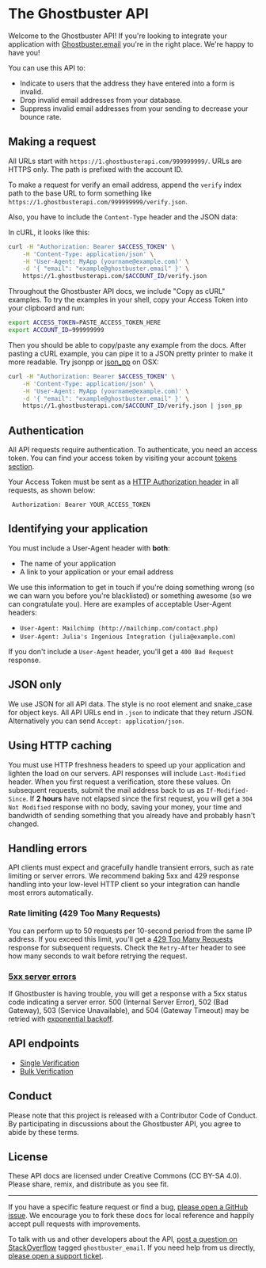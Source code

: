 # The Ghostbuster API

Welcome to the Ghostbuster API! If you're looking to integrate your application with [Ghostbuster.email](https://ghostbuster.email) you're in the right place. We're happy to have you!

You can use this API to:
* Indicate to users that the address they have entered into a form is invalid.
* Drop invalid email addresses from your database.
* Suppress invalid email addresses from your sending to decrease your bounce rate.


## Making a request

All URLs start with `https://1.ghostbusterapi.com/999999999/`. URLs are HTTPS only. The path is prefixed with the account ID.

To make a request for verify an email address, append the `verify` index path to the base URL to form something like `https://1.ghostbusterapi.com/999999999/verify.json`. 

Also, you have to include the `Content-Type` header and the JSON data:

In cURL, it looks like this:

```bash
curl -H "Authorization: Bearer $ACCESS_TOKEN" \
    -H 'Content-Type: application/json' \
    -H 'User-Agent: MyApp (yourname@example.com)' \
    -d '{ "email": "example@ghostbuster.email" }' \
    https://1.ghostbusterapi.com/$ACCOUNT_ID/verify.json
```

Throughout the Ghostbuster API docs, we include "Copy as cURL" examples. To try the examples in your shell, copy your Access Token into your clipboard and run:

```bash
export ACCESS_TOKEN=PASTE_ACCESS_TOKEN_HERE
export ACCOUNT_ID=999999999
```

Then you should be able to copy/paste any example from the docs. After pasting a cURL example, you can pipe it to a JSON pretty printer to make it more readable. Try jsonpp or [json_pp](https://jmhodges.github.io/jsonpp/) on OSX:

```bash
curl -H "Authorization: Bearer $ACCESS_TOKEN" \
    -H 'Content-Type: application/json' \
    -H 'User-Agent: MyApp (yourname@example.com)' \
    -d '{ "email": "example@ghostbuster.email" }' \
    https://1.ghostbusterapi.com/$ACCOUNT_ID/verify.json | json_pp
```

## Authentication

All API requests require authentication. To authenticate, you need an access token. You can find your access token by visiting your account [tokens section](https://app.ghostbuster.email/tokens).

Your Access Token must be sent as a [HTTP Authorization header](https://developer.mozilla.org/en-US/docs/Web/HTTP/Headers/Authorization) in all requests, as shown below:

     Authorization: Bearer YOUR_ACCESS_TOKEN


## Identifying your application

You must include a User-Agent header with **both**:

* The name of your application
* A link to your application or your email address

We use this information to get in touch if you're doing something wrong (so we can warn you before you're blacklisted) or something awesome (so we can congratulate you). Here are examples of acceptable User-Agent headers:

* `User-Agent: Mailchimp (http://mailchimp.com/contact.php)`
* `User-Agent: Julia's Ingenious Integration (julia@example.com)`

If you don't include a `User-Agent` header, you'll get a `400 Bad Request` response.


## JSON only

We use JSON for all API data. The style is no root element and snake_case for object keys. All API URLs end in `.json` to indicate that they return JSON. Alternatively you can send `Accept: application/json`.


## Using HTTP caching

You must use HTTP freshness headers to speed up your application and lighten the load on our servers. API responses will include `Last-Modified` header. When you first request a verification, store these values. On subsequent requests, submit the mail address back to us as `If-Modified-Since`. If **2 hours** have not elapsed since the first request, you will get a `304 Not Modified` response with no body, saving your money, your time and bandwidth of sending something that you already have and probably hasn't changed.


## Handling errors

API clients must expect and gracefully handle transient errors, such as rate limiting or server errors. We recommend baking 5xx and 429 response handling into your low-level HTTP client so your integration can handle most errors automatically.

### Rate limiting (429 Too Many Requests)

You can perform up to 50 requests per 10-second period from the same IP address. If you exceed this limit, you'll get a [429 Too Many Requests](http://tools.ietf.org/html/draft-nottingham-http-new-status-02#section-4) response for subsequent requests. Check the `Retry-After` header to see how many seconds to wait before retrying the request.

### [5xx server errors](https://en.wikipedia.org/wiki/List_of_HTTP_status_codes#5xx_Server_errors)

If Ghostbuster is having trouble, you will get a response with a 5xx status code indicating a server error. 500 (Internal Server Error), 502 (Bad Gateway), 503 (Service Unavailable), and 504 (Gateway Timeout) may be retried with [exponential backoff](https://en.wikipedia.org/wiki/Exponential_backoff).

## API endpoints

* [Single Verification](https://github.com/ghostbuster-email/docs/blob/main/single-verification.md)
* [Bulk Verification](https://github.com/ghostbuster-email/docs/blob/main/bulk-verification.md)


## Conduct

Please note that this project is released with a Contributor Code of Conduct. By participating in discussions about the Ghostbuster API, you agree to abide by these terms.


## License

These API docs are licensed under Creative Commons (CC BY-SA 4.0). Please share, remix, and distribute as you see fit.

---

If you have a specific feature request or find a bug, [please open a GitHub issue](https://github.com/ghostbuster/api/issues/new). We encourage you to fork these docs for local reference and happily accept pull requests with improvements.

To talk with us and other developers about the API, [post a question on StackOverflow](http://stackoverflow.com/questions/ask) tagged `ghostbuster_email`. If you need help from us directly, [please open a support ticket](https://ghostbuster.email/support).
